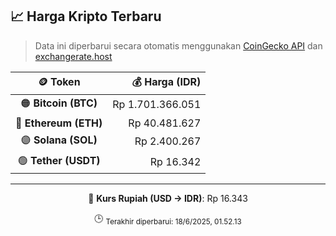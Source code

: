 

<!-- HARGA_KRIPTO -->
## 📈 Harga Kripto Terbaru

> Data ini diperbarui secara otomatis menggunakan [CoinGecko API](https://www.coingecko.com/) dan [exchangerate.host](https://exchangerate.host/)

<div align="center">

| 🪙 Token | 💰 Harga (IDR) |
|:------:|---------------:|
| 🟠 **Bitcoin (BTC)**   | Rp 1.701.366.051 |
| 🔵 **Ethereum (ETH)**  | Rp 40.481.627 |
| 🟣 **Solana (SOL)**    | Rp 2.400.267 |
| 🟢 **Tether (USDT)**   | Rp 16.342 |

---

💱 **Kurs Rupiah (USD → IDR)**: Rp 16.343

🕒 <sub>Terakhir diperbarui: 18/6/2025, 01.52.13</sub>

</div>
<!-- /HARGA_KRIPTO -->